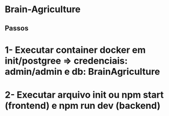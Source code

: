 # Brain-Agriculture

## Passos
# 1- Executar container docker em init/postgree => credenciais: admin/admin e db: BrainAgriculture
# 2- Executar arquivo init ou npm start (frontend) e npm run dev (backend)

